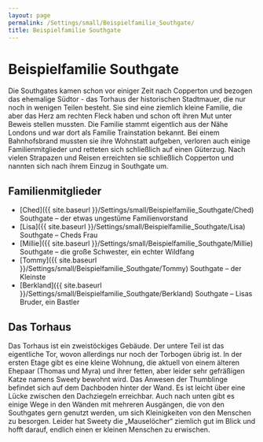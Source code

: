 ```yaml
---
layout: page
permalink: /Settings/small/Beispielfamilie_Southgate/
title: Beispielfamilie Southgate
---
```


# Beispielfamilie Southgate

Die Southgates kamen schon vor einiger Zeit nach Copperton und bezogen das ehemalige Südtor - das Torhaus der historischen Stadtmauer, die nur noch in wenigen Teilen besteht. Sie sind eine ziemlich kleine Familie, die aber das Herz am rechten Fleck haben und schon oft ihren Mut unter Beweis stellen mussten. Die Familie stammt eigentlich aus der Nähe Londons und war dort als Familie Trainstation bekannt. Bei einem Bahnhofsbrand mussten sie ihre Wohnstatt aufgeben, verloren auch einige Familienmitglieder und retteten sich schließlich auf einen Güterzug. Nach vielen Strapazen und Reisen erreichten sie schließlich Copperton und nannten sich nach ihrem Einzug in Southgate um.

## Familienmitglieder

- [Ched]({{ site.baseurl }}/Settings/small/Beispielfamilie_Southgate/Ched) Southgate &ndash; der etwas ungestüme Familienvorstand
- [Lisa]({{ site.baseurl }}/Settings/small/Beispielfamilie_Southgate/Lisa) Southgate &ndash; Cheds Frau
- [Millie]({{ site.baseurl }}/Settings/small/Beispielfamilie_Southgate/Millie) Southgate &ndash; die große Schwester, ein echter Wildfang
- [Tommy]({{ site.baseurl }}/Settings/small/Beispielfamilie_Southgate/Tommy) Southgate &ndash; der Kleinste
- [Berkland]({{ site.baseurl }}/Settings/small/Beispielfamilie_Southgate/Berkland) Southgate &ndash; Lisas Bruder, ein Bastler

## Das Torhaus

Das Torhaus ist ein zweistöckiges Gebäude. Der untere Teil ist das eigentliche Tor, wovon allerdings nur noch der Torbogen übrig ist. In der ersten Etage gibt es eine kleine Wohnung, die aktuell von einem älteren Ehepaar (Thomas und Myra) und ihrer fetten, aber leider sehr gefräßigen Katze namens Sweety bewohnt wird. Das Anwesen der Thumblinge befindet sich auf dem Dachboden hinter der Wand. Es ist leicht über eine Lücke zwischen den Dachziegeln erreichbar. Auch nach unten gibt es einige Wege in den Wänden mit mehreren Ausgängen, die von den Southgates gern genutzt werden, um sich Kleinigkeiten von den Menschen zu besorgen. Leider hat Sweety die „Mauselöcher“ ziemlich gut im Blick und hofft darauf, endlich einen er kleinen Menschen zu erwischen.

